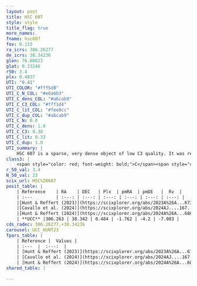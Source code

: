 ```yaml
---
layout: post
title: HSC 607
style: style
title_flag: true
more_names: 
fname: hsc607
fov: 0.113
ra_icrs: 306.26277
de_icrs: 38.34236
glon: 76.88023
glat: 0.33246
r50: 3.4
plx: 0.4837
UTI: "0.41"
UTI_COLOR: "#fff5d8"
UTI_C_N_COL: "#e0a6b3"
UTI_C_dens_COL: "#a6cab9"
UTI_C_C3_COL: "#fff1d4"
UTI_C_lit_COL: "#fee8cc"
UTI_C_dup_COL: "#a6cab9"
UTI_C_N: 0.0
UTI_C_dens: 1.0
UTI_C_C3: 0.38
UTI_C_lit: 0.33
UTI_C_dup: 1.0
UTI_summary: |
    HSC 607 is a sparse, very dense object of low C3 quality. It was recently reported in the literature.<br><br><span style="color: #99180f; font-weight: bold;">Warning: </span>contains less than 25 stars with <i>P>0.5</i> estimated.
class3: |
    <span style="color: red; font-weight: bold;">C</span><span style="color: #FFC300; font-weight: bold;">B</span>
r_50_val: 3.4
N_50_val: 23
scix_url: HSC%20607
posit_table: |
    | Reference    | RA    | DEC   | Plx  | pmRA  | pmDE   |  Rv  |
    | :---         | :---: | :---: | :---: | :---: | :---: | :---: |
    |[Hunt & Reffert (2023)](https://scixplorer.org/abs/2023A%26A...673A.114H) | 306.266 | 38.358 | 0.481 | -1.774 | -4.186 | 6.69 |
    |[Cavallo et al. (2024)](https://scixplorer.org/abs/2024AJ....167...12C) | 306.244 | 38.32 | 0.484 | -- | -- | -- |
    |[Hunt & Reffert (2024)](https://scixplorer.org/abs/2024A%26A...686A..42H) | 306.266 | 38.358 | 0.481 | -1.774 | -4.186 | 6.69 |
    | **UCC** |306.263 | 38.342 | 0.484 | -1.762 | -4.2 | -7.083 | 
cds_radec: 306.26277,+38.34236
carousel: UCC_HUNT23
fpars_table: |
    | Reference |  Values |
    | :---  |  :---:  |
    | [Hunt & Reffert (2023)](https://scixplorer.org/abs/2023A%26A...673A.114H) | `AV50=4.648, diffAV50=1.967, MOD50=11.495, logAge50=8.363` |
    | [Cavallo et al. (2024)](https://scixplorer.org/abs/2024AJ....167...12C) | `AV50=4.65, dMod50=11.96, logAge50=8.31, [Fe/H]50=-0.15` |
    | [Hunt & Reffert (2024)](https://scixplorer.org/abs/2024A%26A...686A..42H) | `MassJ=253.724` |
shared_table: |
    
---
```

